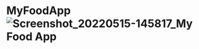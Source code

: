# MyFoodApp![Screenshot_20220515-145817_My Food App](https://user-images.githubusercontent.com/58545112/175006227-9828fd5d-6df6-4976-98e9-6743b7fa62cd.jpg)
